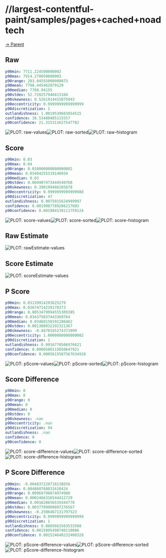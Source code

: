 
# //largest-contentful-paint/samples/pages+cached+noadtech

[→ Parent](../..)


## Raw


```yaml
p90min: 7711.224500000002
p90max: 7914.270050000003
p90range: 203.04555000000073
p90mean: 7798.445462079129
p90median: 7788.94155
p90stdev: 52.720257946813184
p90skewness: 0.5261914415875043
p90eccentricity: 0.9999999999999999
p90discretization: 1
outlandishness: 1.0019539683854515
confidence: 38.53480485115557
p90confidence: 21.315311627547782

```

![PLOT: raw-values](./raw/values.svg)![PLOT: raw-sorted](./raw/sorted.svg)![PLOT: raw-histogram](./raw/histogram.svg)
## Score


```yaml
p90min: 0.03
p90max: 0.04
p90range: 0.010000000000000002
p90mean: 0.03404255319148934
p90median: 0.03
p90stdev: 0.004907473444540768
p90skewness: 0.390199486285878
p90eccentricity: 0.9999999999999988
p90discretization: 47
outlandishness: 0.9975015624999997
confidence: 0.0019987789206217603
p90confidence: 0.001984139111759124

```

![PLOT: score-values](./score/values.svg)![PLOT: score-sorted](./score/sorted.svg)![PLOT: score-histogram](./score/histogram.svg)
## Raw Estimate

![PLOT: rawEstimate-values](./rawEstimate/values.svg)
## Score Estimate

![PLOT: scoreEstimate-values](./scoreEstimate/values.svg)
## P Score


```yaml
p90min: 0.03139914293625279
p90max: 0.03674714239178373
p90range: 0.0053479994555309385
p90mean: 0.034375837443369764
p90median: 0.03460150191186462
p90stdev: 0.001388932192321367
p90skewness: -0.4478165274373999
p90eccentricity: 1.0000000000000002
p90discretization: 1
outlandishness: 0.9916770506976621
confidence: 0.0008580115050647921
p90confidence: 0.0005615587567634928

```

![PLOT: pScore-values](./pScore/values.svg)![PLOT: pScore-sorted](./pScore/sorted.svg)![PLOT: pScore-histogram](./pScore/histogram.svg)
## Score Difference


```yaml
p90min: 0
p90max: 0
p90range: 0
p90mean: 0
p90median: 0
p90stdev: 0
p90skewness: .nan
p90eccentricity: .nan
p90discretization: 94
outlandishness: .nan
confidence: 0
p90confidence: 0

```

![PLOT: score-difference-values](./score-difference/values.svg)![PLOT: score-difference-sorted](./score-difference/sorted.svg)![PLOT: score-difference-histogram](./score-difference/histogram.svg)
## P Score Difference


```yaml
p90min: -0.004837220718138656
p90max: 0.004860768031610424
p90range: 0.00969798874974908
p90mean: 0.0002466316544412729
p90median: 0.001628656535444778
p90stdev: 0.0037709909897276567
p90skewness: -0.2506467131797523
p90eccentricity: 0.9999999999999999
p90discretization: 1
outlandishness: 0.8885663563533588
confidence: 0.0015095498740119086
p90confidence: 0.001524648232408328

```

![PLOT: pScore-difference-values](./pScore-difference/values.svg)![PLOT: pScore-difference-sorted](./pScore-difference/sorted.svg)![PLOT: pScore-difference-histogram](./pScore-difference/histogram.svg)